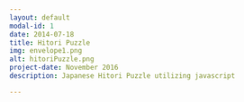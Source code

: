 ```yaml
---
layout: default
modal-id: 1
date: 2014-07-18
title: Hitori Puzzle
img: envelope1.png
alt: hitoriPuzzle.png
project-date: November 2016
description: Japanese Hitori Puzzle utilizing javascript

---
```

